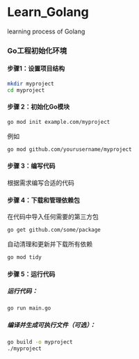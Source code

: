 # Learn_Golang
learning process of Golang

### Go工程初始化环境
#### 步骤1：设置项目结构
```sh
mkdir myproject
cd myproject  
```
  
#### 步骤 2：初始化Go模块
```sh
go mod init example.com/myproject
```  
例如
```sh 
go mod github.com/yourusername/myproject
```

#### 步骤 3：编写代码
根据需求编写合适的代码

#### 步骤 4：下载和管理依赖包
在代码中导入任何需要的第三方包
```sh
go get github.com/some/package
```  
自动清理和更新并下载所有依赖
```sh
go mod tidy
```  
#### 步骤 5：运行代码
##### 运行代码：
```sh
go run main.go
```  

##### 编译并生成可执行文件（可选）：
```sh
go build -o myproject
./myproject
```  